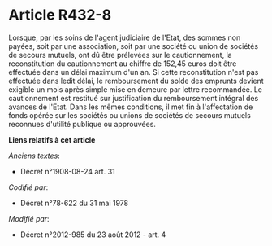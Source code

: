 # Article R432-8

Lorsque, par les soins de l'agent judiciaire de l'Etat, des sommes non payées, soit par une association, soit par une société
ou union de sociétés de secours mutuels, ont dû être prélevées sur le cautionnement, la reconstitution du cautionnement au
chiffre de 152,45 euros doit être effectuée dans un délai maximum d'un an. Si cette reconstitution n'est pas effectuée dans
ledit délai, le remboursement du solde des emprunts devient exigible un mois après simple mise en demeure par lettre
recommandée. Le cautionnement est restitué sur justification du remboursement intégral des avances de l'Etat. Dans les mêmes
conditions, il met fin à l'affectation de fonds opérée sur les sociétés ou unions de sociétés de secours mutuels reconnues
d'utilité publique ou approuvées.

**Liens relatifs à cet article**

_Anciens textes_:

  - Décret n°1908-08-24 art. 31

_Codifié par_:

  - Décret n°78-622 du 31 mai 1978

_Modifié par_:

  - Décret n°2012-985 du 23 août 2012 - art. 4
